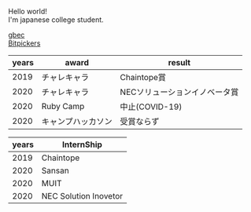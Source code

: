 <b10>Hello world!</b1>
<br>
I'm japanese college student.

<a href="https://goblockchain.network/">gbec</a><br>
<a href="https://scrapbox.io/bitpickers/">Bitpickers</a><br>

|  years  | award         |result           |
| ----    | ----          | ----            |   
|2019     |チャレキャラ     |Chaintope賞         |
|2020     |チャレキャラ     |NECソリューションイノベータ賞|
|2020     |Ruby Camp      |中止(COVID-19)    | 
|2020     |キャンプハッカソン|受賞ならず         |


|  years  | InternShip    |
| ----    | ----          |
|2019     |Chaintope     |
|2020     |Sansan    |
|2020     |MUIT      |
|2020     |NEC Solution Inovetor      |
